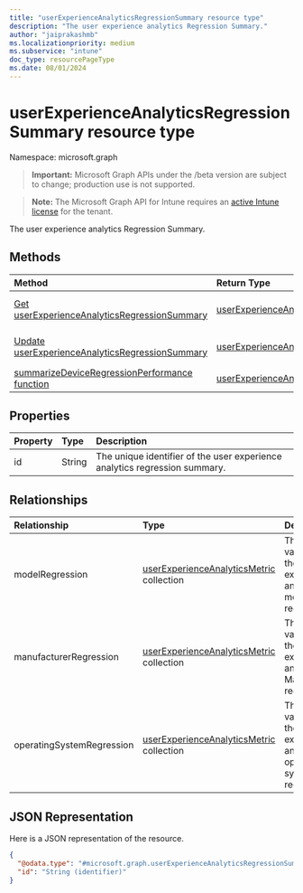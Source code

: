 ```yaml
---
title: "userExperienceAnalyticsRegressionSummary resource type"
description: "The user experience analytics Regression Summary."
author: "jaiprakashmb"
ms.localizationpriority: medium
ms.subservice: "intune"
doc_type: resourcePageType
ms.date: 08/01/2024
---
```


# userExperienceAnalyticsRegressionSummary resource type

Namespace: microsoft.graph

> **Important:** Microsoft Graph APIs under the /beta version are subject to change; production use is not supported.

> **Note:** The Microsoft Graph API for Intune requires an [active Intune license](https://go.microsoft.com/fwlink/?linkid=839381) for the tenant.

The user experience analytics Regression Summary.

## Methods
|Method|Return Type|Description|
|:---|:---|:---|
|[Get userExperienceAnalyticsRegressionSummary](../api/intune-devices-userexperienceanalyticsregressionsummary-get.md)|[userExperienceAnalyticsRegressionSummary](../resources/intune-devices-userexperienceanalyticsregressionsummary.md)|Read properties and relationships of the [userExperienceAnalyticsRegressionSummary](../resources/intune-devices-userexperienceanalyticsregressionsummary.md) object.|
|[Update userExperienceAnalyticsRegressionSummary](../api/intune-devices-userexperienceanalyticsregressionsummary-update.md)|[userExperienceAnalyticsRegressionSummary](../resources/intune-devices-userexperienceanalyticsregressionsummary.md)|Update the properties of a [userExperienceAnalyticsRegressionSummary](../resources/intune-devices-userexperienceanalyticsregressionsummary.md) object.|
|[summarizeDeviceRegressionPerformance function](../api/intune-devices-userexperienceanalyticsregressionsummary-summarizedeviceregressionperformance.md)|[userExperienceAnalyticsRegressionSummary](../resources/intune-devices-userexperienceanalyticsregressionsummary.md)|Not yet documented|

## Properties
|Property|Type|Description|
|:---|:---|:---|
|id|String|The unique identifier of the user experience analytics regression summary.|

## Relationships
|Relationship|Type|Description|
|:---|:---|:---|
|modelRegression|[userExperienceAnalyticsMetric](../resources/intune-devices-userexperienceanalyticsmetric.md) collection|The metric values for the user experience analytics model regression.|
|manufacturerRegression|[userExperienceAnalyticsMetric](../resources/intune-devices-userexperienceanalyticsmetric.md) collection|The metric values for the user experience analytics Manufacturer regression.|
|operatingSystemRegression|[userExperienceAnalyticsMetric](../resources/intune-devices-userexperienceanalyticsmetric.md) collection|The metric values for the user experience analytics operating system regression.|

## JSON Representation
Here is a JSON representation of the resource.
<!-- {
  "blockType": "resource",
  "keyProperty": "id",
  "@odata.type": "microsoft.graph.userExperienceAnalyticsRegressionSummary"
}
-->
``` json
{
  "@odata.type": "#microsoft.graph.userExperienceAnalyticsRegressionSummary",
  "id": "String (identifier)"
}
```
